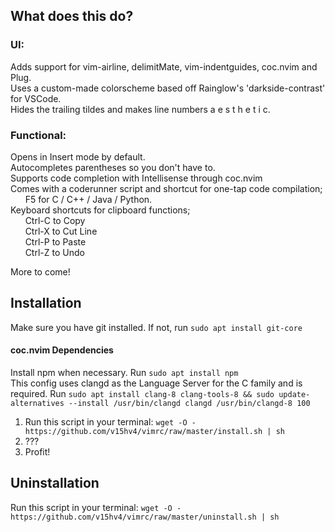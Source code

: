## What does this do?
### UI:
Adds support for vim-airline, delimitMate, vim-indentguides, coc.nvim and Plug.  
Uses a custom-made colorscheme based off Rainglow's 'darkside-contrast' for VSCode.  
Hides the trailing tildes and makes line numbers a e s t h e t i c.  

### Functional: 
Opens in Insert mode by default.  
Autocompletes parentheses so you don't have to.  
Supports code completion with Intellisense through coc.nvim  
Comes with a coderunner script and shortcut for one-tap code compilation;  
&nbsp;&nbsp;&nbsp;&nbsp;&nbsp;&nbsp;F5 for C / C++ / Java / Python.  
Keyboard shortcuts for clipboard functions;  
&nbsp;&nbsp;&nbsp;&nbsp;&nbsp;&nbsp;Ctrl-C to Copy  
&nbsp;&nbsp;&nbsp;&nbsp;&nbsp;&nbsp;Ctrl-X to Cut Line  
&nbsp;&nbsp;&nbsp;&nbsp;&nbsp;&nbsp;Ctrl-P to Paste  
&nbsp;&nbsp;&nbsp;&nbsp;&nbsp;&nbsp;Ctrl-Z to Undo  
  
More to come!  
  

## Installation
Make sure you have git installed. If not, run ```sudo apt install git-core```  
#### coc.nvim Dependencies
Install npm when necessary. Run ```sudo apt install npm```  
This config uses clangd as the Language Server for the C family and is required. 
Run ```sudo apt install clang-8 clang-tools-8 && sudo update-alternatives --install /usr/bin/clangd clangd /usr/bin/clangd-8 100```  
  

1. Run this script in your terminal: ```wget -O - https://github.com/v15hv4/vimrc/raw/master/install.sh | sh```
2. ???
3. Profit!

## Uninstallation
Run this script in your terminal:  ```wget -O - https://github.com/v15hv4/vimrc/raw/master/uninstall.sh | sh``` 
